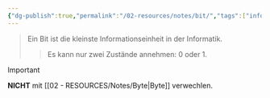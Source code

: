 ```yaml
---
{"dg-publish":true,"permalink":"/02-resources/notes/bit/","tags":["informatik","netzwerk","mathe/binärzahlen"],"noteIcon":"","updated":"2025-08-26T16:35:02.000+02:00"}
---
```


> Ein Bit ist die kleinste Informationseinheit in der Informatik. 
>> Es kann nur zwei Zustände annehmen: 0 oder 1.

>[!important] 
>**NICHT** mit [[02 - RESOURCES/Notes/Byte\|Byte]] verwechlen.

